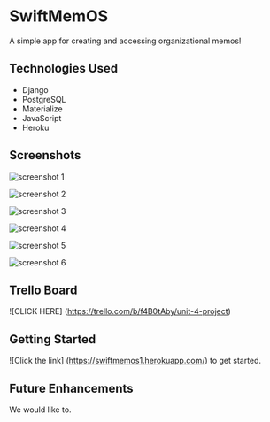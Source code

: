 # SwiftMemOS

A simple app for creating and accessing organizational memos!

## Technologies Used

- Django
- PostgreSQL
- Materialize
- JavaScript
- Heroku

## Screenshots

![screenshot 1](https://i.imgur.com/7Z2zupc.png)

![screenshot 2](https://i.imgur.com/iwN9w6f.png)

![screenshot 3](https://i.imgur.com/UpE9cvi.png)

![screenshot 4](https://i.imgur.com/1uZcsnf.png)

![screenshot 5](https://i.imgur.com/mMX5X4H.png)

![screenshot 6](https://i.imgur.com/FjzqhS1.png)

## Trello Board

![CLICK HERE] (https://trello.com/b/f4B0tAby/unit-4-project)

## Getting Started

![Click the link] (https://swiftmemos1.herokuapp.com/) to get started.

## Future Enhancements

We would like to.